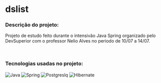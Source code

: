 # dslist

### Descrição do projeto:
<div style="display:inline_block">
<p>Projeto de estudo feito durante o intensivão Java Spring organizado pelo DevSuperior com o professor Nelio Alves no periodo de 10/07 a 14/07. </p>
</div>
<br/>

### Tecnologias usadas no projeto:
<div style="display:inline_block">
   <img alt="Java"  align="center" src="https://img.shields.io/badge/Java-ED8B00?style=for-the-badge&logo=openjdk&logoColor=white"/> 
   <img alt="Spring"  align="center" src="https://img.shields.io/badge/Spring-6DB33F?style=for-the-badge&logo=spring&logoColor=white"/>
   <img alt="Postgreslq"  align="center" src="https://img.shields.io/badge/PostgreSQL-316192?style=for-the-badge&logo=postgresql&logoColor=white"/>
  <img alt="Hibernate"  align="center" src="https://img.shields.io/badge/Hibernate-59666C?style=for-the-badge&logo=Hibernate&logoColor=white"/>
</div>

